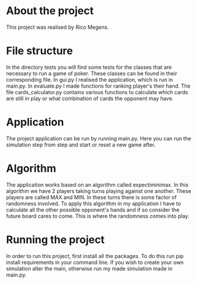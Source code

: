 # About the project
This project was realised by Rico Megens.

# File structure
In the directory tests you will find some tests for the classes that are necessary to run a game of poker. These classes can be found
in their corresponding file. In gui.py I realised the application, which is run in main.py. In evaluate.py I made functions for ranking
player's their hand. The file cards_calculator.py contains various functions to calculate which cards are still in play or what
combination of cards the opponent may have.

# Application
The project application can be run by running main.py. Here you can run the simulation step from step and start or reset a new game after.

# Algorithm
The application works based on an algorithm called expectiminimax. In this algorithm we have 2 players taking turns playing
against one another. These players are called MAX and MIN. In these turns there is some factor of randomness involved. To 
apply this algorithm in my application I have to calculate all the other possible opponent's hands and if so consider the future
board cares to come. This is where the randomness comes into play.

# Running the project
In order to run this project, first install all the packages. To do this run pip install requirements in your command line.
If you wish to create your own simulation alter the main, otherwise run my made simulation made in main.py.